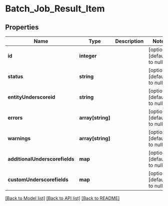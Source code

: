 # Batch_Job_Result_Item

## Properties
Name | Type | Description | Notes
------------ | ------------- | ------------- | -------------
**id** | **integer** |  | [optional] [default to null]
**status** | **string** |  | [optional] [default to null]
**entityUnderscoreid** | **string** |  | [optional] [default to null]
**errors** | **array[string]** |  | [optional] [default to null]
**warnings** | **array[string]** |  | [optional] [default to null]
**additionalUnderscorefields** | **map** |  | [optional] [default to null]
**customUnderscorefields** | **map** |  | [optional] [default to null]

[[Back to Model list]](../README.md#documentation-for-models) [[Back to API list]](../README.md#documentation-for-api-endpoints) [[Back to README]](../README.md)


